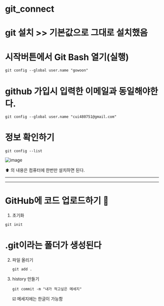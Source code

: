 # git_connect

# git 설치 >> 기본값으로 그대로 설치했음

# 시작버튼에서 Git Bash 열기(실행)

```
git config --global user.name "gowoon"
```

# github 가입시 입력한 이메일과 동일해야한다.
```
git config --global user.name "cui480751@gmail.com"
```

# 정보 확인하기
```
git config --list
```
![image](https://github.com/leegowoon/git_connect/assets/145514701/b1ffe2e5-966d-4808-b4df-45a564507d87)

⬆️ 의 내용은 컴퓨터에 한번만 설치하면 된다.

-----
-----

# GitHub에 코드 업로드하기 💛

1. 초기화
  
  ```
  git init
  ```

# .git이라는 폴더가 생성된다

2. 파일 올리기

   ```
   git add .
   ```

3. history 만들기
   ```
   git commit -m "내가 적고싶은 메세지"
   ```
   ☑️ 메세지에는 한글이 가능함
